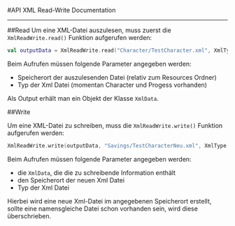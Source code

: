 #API XML Read-Write Documentation
___
##Read
Um eine XML-Datei auszulesen, muss zuerst die
```XmlReadWrite.read()```
Funktion aufgerufen werden:
```kotlin
val outputData = XmlReadWrite.read("Character/TestCharacter.xml", XmlType.CHARACTER)
```
Beim Aufrufen müssen folgende Parameter angegeben werden:

- Speicherort der auszulesenden Datei (relativ zum Resources Ordner)
- Typ der Xml Datei (momentan Character und Progess vorhanden)

Als Output erhält man ein Objekt der Klasse ```XmlData```.

##Write

Um eine XML-Datei zu schreiben, muss die ```XmlReadWrite.write()``` Funktion aufgerufen werden:
```kotlin
XmlReadWrite.write(outputData, "Savings/TestCharacterNeu.xml", XmlType.CHARACTER)
```
Beim Aufrufen müssen folgende Parameter angegeben werden:

- die ```XmlData```, die die zu schreibende Information enthält
- den Speicherort der neuen Xml Datei
- Typ der Xml Datei

Hierbei wird eine neue Xml-Datei im angegebenen Speicherort erstellt, sollte eine namensgleiche Datei schon
vorhanden sein, wird diese überschrieben.
